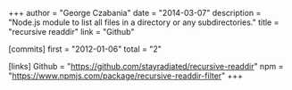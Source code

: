 +++
author = "George Czabania"
date = "2014-03-07"
description = "Node.js module to list all files in a directory or any subdirectories."
title = "recursive readdir"
link = "Github"

[commits]
  first = "2012-01-06"
  total = "2"

[links]
  Github = "https://github.com/stayradiated/recursive-readdir"
  npm = "https://www.npmjs.com/package/recursive-readdir-filter"
+++

